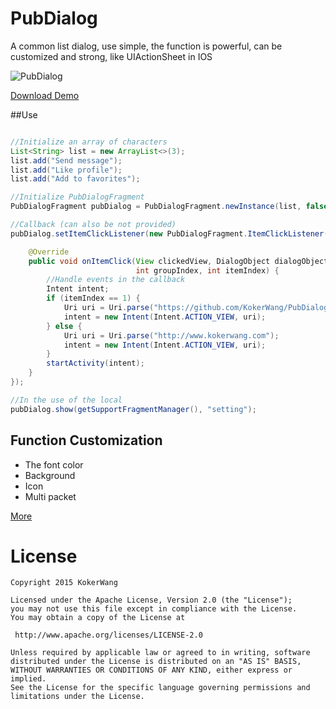 # PubDialog
A common list dialog, use simple, the function is powerful, can be customized and strong, like UIActionSheet in IOS 

![PubDialog](https://github.com/KokerWang/PubDialog/blob/master/show_demo.gif)

[Download Demo](https://github.com/KokerWang/PubDialog/blob/master/apk/PubDialogExample-debug.apk?raw=true)

##Use

```java

//Initialize an array of characters
List<String> list = new ArrayList<>(3);
list.add("Send message");
list.add("Like profile");
list.add("Add to favorites");

//Initialize PubDialogFragment
PubDialogFragment pubDialog = PubDialogFragment.newInstance(list, false);

//Callback (can also be not provided)
pubDialog.setItemClickListener(new PubDialogFragment.ItemClickListener() {

    @Override
    public void onItemClick(View clickedView, DialogObject dialogObject,
                            int groupIndex, int itemIndex) {
        //Handle events in the callback
        Intent intent;
        if (itemIndex == 1) {
            Uri uri = Uri.parse("https://github.com/KokerWang/PubDialog");
            intent = new Intent(Intent.ACTION_VIEW, uri);
        } else {
            Uri uri = Uri.parse("http://www.kokerwang.com");
            intent = new Intent(Intent.ACTION_VIEW, uri);
        }
        startActivity(intent);
    }
});

//In the use of the local
pubDialog.show(getSupportFragmentManager(), "setting");

```
## Function Customization
* The font color
* Background
* Icon
* Multi packet

[More](http://www.kokerwang.com/2015/02/27/PubDialog%20----%20%E4%B8%80%E4%B8%AA%E7%AE%80%E5%8D%95%E7%9A%84%E6%8F%90%E7%A4%BA%E5%AF%B9%E8%AF%9D%E6%A1%86.html)

License
============

    Copyright 2015 KokerWang

	Licensed under the Apache License, Version 2.0 (the "License");
	you may not use this file except in compliance with the License.
	You may obtain a copy of the License at

     http://www.apache.org/licenses/LICENSE-2.0

	Unless required by applicable law or agreed to in writing, software
	distributed under the License is distributed on an "AS IS" BASIS,
	WITHOUT WARRANTIES OR CONDITIONS OF ANY KIND, either express or implied.
	See the License for the specific language governing permissions and
	limitations under the License.
